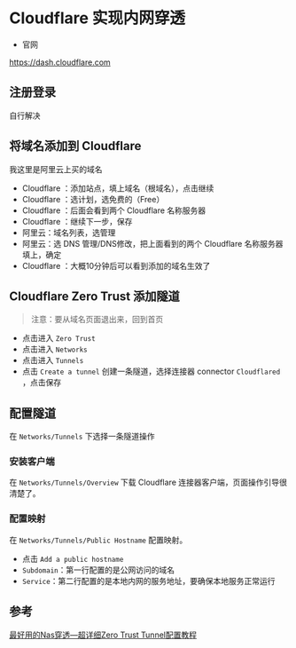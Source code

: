 # Cloudflare 实现内网穿透

- 官网

https://dash.cloudflare.com

## 注册登录

自行解决

## 将域名添加到 Cloudflare

我这里是阿里云上买的域名

- Cloudflare ：添加站点，填上域名（根域名），点击继续
- Cloudflare ：选计划，选免费的（Free）
- Cloudflare ：后面会看到两个 Cloudflare 名称服务器
- Cloudflare ：继续下一步，保存
- 阿里云：域名列表，选管理
- 阿里云：选 DNS 管理/DNS修改，把上面看到的两个 Cloudflare 名称服务器 填上，确定
- Cloudflare ：大概10分钟后可以看到添加的域名生效了

## Cloudflare Zero Trust 添加隧道

> 注意：要从域名页面退出来，回到首页

- 点击进入 `Zero Trust`
- 点击进入 `Networks`
- 点击进入 `Tunnels`
- 点击 `Create a tunnel` 创建一条隧道，选择连接器 connector `Cloudflared` ，点击保存

## 配置隧道

在 `Networks/Tunnels` 下选择一条隧道操作

### 安装客户端

在 `Networks/Tunnels/Overview` 下载 Cloudflare 连接器客户端，页面操作引导很清楚了。

### 配置映射

在 `Networks/Tunnels/Public Hostname` 配置映射。

- 点击 `Add a public hostname`
- `Subdomain`：第一行配置的是公网访问的域名
- `Service`：第二行配置的是本地内网的服务地址，要确保本地服务正常运行

## 参考

[最好用的Nas穿透—超详细Zero Trust Tunnel配置教程](https://t.cj.sina.com.cn/articles/view/1823348853/6cae1875020016401)
